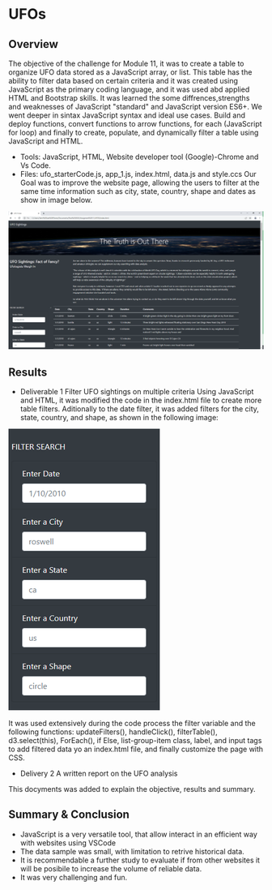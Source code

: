 # UFOs
## Overview 
The objective of the  challenge for Module 11, it was to  create a table to organize UFO data stored as a JavaScript array, or list. This table has the ability to filter data based on certain criteria and it was created using JavaScript as the primary coding language, and  it was used abd applied HTML and Bootstrap skills. It was learned the some diffrences,strengths and weaknesses of JavaScript "standard" and JavaScript version ES6+. We went deeper in  sintax JavaScript syntax and ideal use cases. Build and deploy  functions, convert  functions to arrow functions, for each (JavaScript for loop)  and finally to create, populate, and dynamically filter a table using JavaScript and HTML.
* Tools: JavaScript, HTML, Website developer tool (Google)-Chrome and Vs Code.
* Files: ufo_starterCode.js, app_1.js, index.html, data.js and style.ccs
Our Goal was to improve the website page, allowing the users to filter at the same time information such as city, state, country, shape and dates as show in image below.

![this is and image](https://github.com/JJF1962/UFOs/blob/main/images/The%20Truth%20is%20Out%20There%20WS.PNG)

## Results
* Deliverable 1 Filter UFO sightings on multiple criteria 
Using JavaScript and HTML, it was  modified the code in the index.html file to create more table filters. Aditionally  to the date filter, it was  added filters for the city, state, country, and shape, as shown in the following image:

![this is and image](https://github.com/JJF1962/UFOs/blob/main/images/Filter%20Search.PNG)

It was used extensively during the code process the filter variable and the following functions: updateFilters(), handleClick(), filterTable(), d3.select(this), ForEach(), if Else, list-group-item class, label, and input tags to add filtered data yo an index.html file, and finally customize the page with CSS.

* Delivery 2 A written report on the UFO analysis

This docyments was added to explain the objective, results and summary.

## Summary & Conclusion
* JavaScript is a very versatile tool, that allow interact in an efficient way with websites using VSCode
* The data sample was small, with limitation to retrive historical data.
* It is recommendable a further study to evaluate if from other websites it will be posibile to increase the volume of reliable data.
* It was very challenging and fun.
